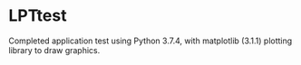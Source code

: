 # LPTtest

Completed application test using Python 3.7.4, with matplotlib (3.1.1) plotting library to draw graphics.

